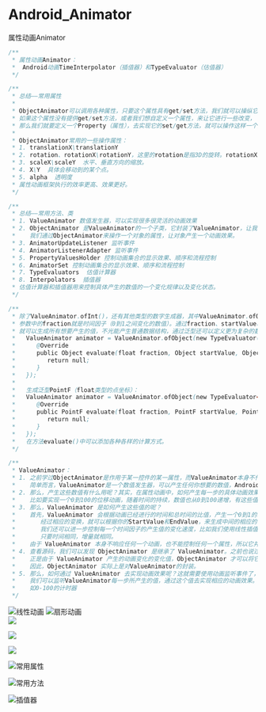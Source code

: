 # Android_Animator
属性动画Animator

```java
/**
 * 属性动画Animator：
 *  Android动画TimeInterpolator（插值器）和TypeEvaluator（估值器）
 */

/**
 * 总结——常用属性
 *
 * ObjectAnimator可以调用各种属性，只要这个属性具有get/set方法，我们就可以操纵它，
 * 如果这个属性没有提供get/set方法，或者我们想自定义一个属性，来让它进行一些改变，
 * 那么我们就要定义一个Property（属性），去实现它的set/get方法，就可以操作这样一个属性。
 *
 * ObjectAnimator常用的一些操作属性：
 * 1. translationX\translationY
 * 2. rotation、rotationX\rotationY，这里的rotation是指3D的旋转。rotationX是水平方向的旋转，rotationY是垂直方向的旋转。
 * 3. scaleX\scaleY  水平、垂直方向的缩放。
 * 4. X\Y  具体会移动到的某个点。
 * 5. alpha  透明度
 * 属性动画框架执行的效率更高、效果更好。
 */

/**
 * 总结——常用方法、类
 * 1. ValueAnimator 数值发生器，可以实现很多很灵活的动画效果
 * 2. ObjectAnimator 是ValueAnimator的一个子类，它封装了ValueAnimator，让我们更轻松地使用属性动画框架。
 *    我们通过ObjectAnimator来操作一个对象的属性，让对象产生一个动画效果。
 * 3. AnimatorUpdateListener 监听事件
 * 4. AnimatorListenerAdapter 监听事件
 * 5. PropertyValuesHolder 控制动画集合的显示效果、顺序和流程控制
 * 6. AnimatorSet 控制动画集合的显示效果、顺序和流程控制
 * 7. TypeEvaluators  估值计算器
 * 8. Interpolators  插值器
 * 估值计算器和插值器用来控制具体产生的数值的一个变化规律以及变化状态。
 */

/**
 * 除了ValueAnimator.ofInt()，还有其他类型的数字生成器，其中ValueAnimator.ofObject()可以实现自定义的数字生成器。
 * 参数中的fraction就是时间因子（0到1之间变化的数值）。通过fraction、startValue、endValue，通过各种各样的计算方式，
 * 就可以生成所有想要产生的值，不光能产生普通数据结构，通过泛型还可以定义更为复杂的数据结构。
 *   ValueAnimator animator = ValueAnimator.ofObject(new TypeEvaluator() {
 *      @Override
 *      public Object evaluate(float fraction, Object startValue, Object endValue) {
 *         return null;
 *      }
 *   });
 *
 *   生成泛型PointF（float类型的点坐标）：
 *   ValueAnimator animator = ValueAnimator.ofObject(new TypeEvaluator<PointF>() {
 *      @Override
 *      public PointF evaluate(float fraction, PointF startValue, PointF endValue) {
 *         return null;
 *      }
 *   });
 *   在方法evaluate()中可以添加各种各样的计算方式。
 */

/**
 * ValueAnimator：
 * 1. 之前学过ObjectAnimator是作用于某一控件的某一属性，而ValueAnimator本身不作用于任何属性，本身也不会提供任何动画，
 *    简单而言，ValueAnimator是一个数值发生器，可以产生任何你想要的数值，Android系统给它提供了很多数值计算方法。
 * 2. 那么，产生这些数值有什么用呢？其实，在属性动画中，如何产生每一步的具体动画效果，都是通过 ValueAnimator 计算出来的。
 *    比如要实现一个0到100的位移动画，随着时间的持续，数值也从0到100递增，有这些值，就可以作用这些属性，让它产生动画效果。
 * 3. 那么，ValueAnimator 是如何产生这些值的呢？
 *    首先，ValueAnimator 会根据动画已经进行的时间和总时间的比值，产生一个0到1的时间因子，有了这样的时间因子，
 *       经过相应的变换，就可以根据你的StartValue和EndValue，来生成中间的相应的值。同时，通过插值器的使用，
 *       我们还可以进一步控制每一个时间因子的产生值的变化速度，比如我们使用线性插值器，生成数值的时候就是一个线性变化，
 *       只要时间相同，增量就相同。
 *    由于 ValueAnimator 本身不响应任何一个动画，也不能控制任何一个属性，所以它并没有 ObjectAnimator 使用得那么广泛。
 * 4. 查看源码，我们可以发现 ObjectAnimator 是继承了 ValueAnimator。之前也说过了，
 *    正是由于 ValueAnimator 产生的动画变化的变化值，ObjectAnimator 才可以将它应用于我们的属性。
 *    因此，ObjectAnimator 实际上是对ValueAnimator的封装。
 * 5. 那么，如何通过 ValueAnimator 去实现动画效果呢？这就需要使用动画监听事件了，
 *    我们可以监听ValueAnimator每一步所产生的值，通过这个值去实现相应的动画效果。
 *    如0-100的计时器
 */
```

![](https://github.com/ykmeory/Android_Animator/blob/master/img/linear.png "线性动画")
![](https://github.com/ykmeory/Android_Animator/blob/master/img/sector.png "扇形动画")
</br>
![](https://github.com/ykmeory/Android_Animator/blob/master/img/1_ObjectAnimator.png "")

![](https://github.com/ykmeory/Android_Animator/blob/master/img/1_ValueAnimator.png "")

![](https://github.com/ykmeory/Android_Animator/blob/master/img/2_ValueAnimator.png "")

![](https://github.com/ykmeory/Android_Animator/blob/master/img/3_Attributes.png "常用属性")

![](https://github.com/ykmeory/Android_Animator/blob/master/img/4_method.png "常用方法")

![](https://github.com/ykmeory/Android_Animator/blob/master/img/5_Interpolator.png "插值器")
